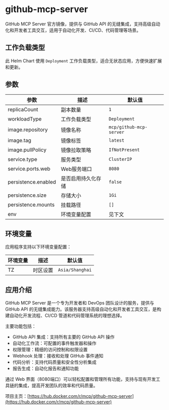 # github-mcp-server

GitHub MCP Server 官方镜像，提供与 GitHub API 的无缝集成，支持高级自动化和开发者工具交互，适用于自动化开发、CI/CD、代码管理等场景。

## 工作负载类型

此 Helm Chart 使用 `Deployment` 工作负载类型，适合无状态应用，方便快速扩展和更新。

## 参数

| 参数                | 描述               | 默认值         |
|---------------------|--------------------|---------------|
| replicaCount        | 副本数量           | `1`           |
| workloadType        | 工作负载类型       | `Deployment`  |
| image.repository    | 镜像名称           | `mcp/github-mcp-server` |
| image.tag           | 镜像标签           | `latest`      |
| image.pullPolicy    | 镜像拉取策略       | `IfNotPresent`|
| service.type        | 服务类型           | `ClusterIP`   |
| service.ports.web   | Web服务端口        | `8080`        |
| persistence.enabled | 是否启用持久化存储 | `false`       |
| persistence.size    | 存储大小           | `1Gi`         |
| persistence.mounts  | 挂载路径           | `[]`          |
| env                | 环境变量配置       | 见下文        |

## 环境变量

应用程序支持以下环境变量配置：

| 环境变量           | 描述                       | 默认值           |
|--------------------|----------------------------|------------------|
| TZ                 | 时区设置                   | `Asia/Shanghai`  |

## 应用介绍

GitHub MCP Server 是一个专为开发者和 DevOps 团队设计的服务，提供与 GitHub API 的无缝集成能力。该服务器支持高级自动化和开发者工具交互，是构建自动化开发流程、CI/CD 管道和代码管理系统的理想选择。

主要功能包括：
- GitHub API 集成：支持所有主要的 GitHub API 操作
- 自动化工作流：可配置的事件触发器和操作
- 权限管理：精细的访问控制和权限设置
- Webhook 处理：接收和处理 GitHub 事件通知
- 代码分析：支持代码质量和安全性分析集成
- 报告生成：自动化报告和通知功能

通过 Web 界面（8080端口）可以轻松配置和管理所有功能，支持与现有开发工具链的集成，提高开发团队的效率和代码质量。

项目主页：[https://hub.docker.com/r/mcp/github-mcp-server](https://hub.docker.com/r/mcp/github-mcp-server)